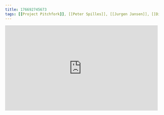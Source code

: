 ```yaml
---
title: 176692745673
tags: [[Project Pitchfork]], [[Peter Spilles]], [[Jurgen Jansen]], [[Dirk Scheuber]]
---
```

<iframe allow="accelerometer; autoplay; clipboard-write; encrypted-media; gyroscope; picture-in-picture" allowfullscreen="" frameborder="0" height="281" id="youtube_iframe" src="https://www.youtube.com/embed/dOv7WAzuHtQ?feature=oembed&amp;enablejsapi=1&amp;origin=https://safe.txmblr.com&amp;wmode=opaque" width="500"></iframe>